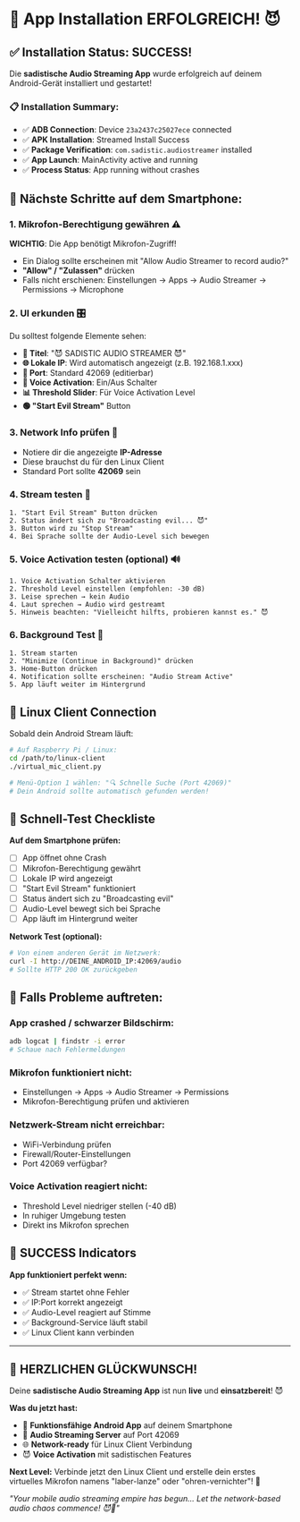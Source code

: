 # 📱 App Installation ERFOLGREICH! 😈

## ✅ Installation Status: SUCCESS!

Die **sadistische Audio Streaming App** wurde erfolgreich auf deinem Android-Gerät installiert und gestartet!

### 📋 Installation Summary:
- ✅ **ADB Connection**: Device `23a2437c25027ece` connected
- ✅ **APK Installation**: Streamed Install Success
- ✅ **Package Verification**: `com.sadistic.audiostreamer` installed
- ✅ **App Launch**: MainActivity active and running
- ✅ **Process Status**: App running without crashes

## 🎯 Nächste Schritte auf dem Smartphone:

### 1. **Mikrofon-Berechtigung gewähren** ⚠️
**WICHTIG**: Die App benötigt Mikrofon-Zugriff!
- Ein Dialog sollte erscheinen mit "Allow Audio Streamer to record audio?"
- **"Allow" / "Zulassen"** drücken
- Falls nicht erschienen: Einstellungen → Apps → Audio Streamer → Permissions → Microphone

### 2. **UI erkunden** 🎛️
Du solltest folgende Elemente sehen:
- **📱 Titel**: "😈 SADISTIC AUDIO STREAMER 😈"
- **🌐 Lokale IP**: Wird automatisch angezeigt (z.B. 192.168.1.xxx)
- **🔌 Port**: Standard 42069 (editierbar)
- **🎤 Voice Activation**: Ein/Aus Schalter
- **📊 Threshold Slider**: Für Voice Activation Level
- **🟢 "Start Evil Stream"** Button

### 3. **Network Info prüfen** 📡
- Notiere dir die angezeigte **IP-Adresse**
- Diese brauchst du für den Linux Client
- Standard Port sollte **42069** sein

### 4. **Stream testen** 🧪
```
1. "Start Evil Stream" Button drücken
2. Status ändert sich zu "Broadcasting evil... 😈"
3. Button wird zu "Stop Stream"
4. Bei Sprache sollte der Audio-Level sich bewegen
```

### 5. **Voice Activation testen** (optional) 🔊
```
1. Voice Activation Schalter aktivieren
2. Threshold Level einstellen (empfohlen: -30 dB)
3. Leise sprechen → kein Audio
4. Laut sprechen → Audio wird gestreamt
5. Hinweis beachten: "Vielleicht hilfts, probieren kannst es." 😈
```

### 6. **Background Test** 🔄
```
1. Stream starten
2. "Minimize (Continue in Background)" drücken
3. Home-Button drücken
4. Notification sollte erscheinen: "Audio Stream Active"
5. App läuft weiter im Hintergrund
```

## 🐧 Linux Client Connection

Sobald dein Android Stream läuft:

```bash
# Auf Raspberry Pi / Linux:
cd /path/to/linux-client
./virtual_mic_client.py

# Menü-Option 1 wählen: "🔍 Schnelle Suche (Port 42069)"
# Dein Android sollte automatisch gefunden werden!
```

## 🧪 Schnell-Test Checkliste

**Auf dem Smartphone prüfen:**
- [ ] App öffnet ohne Crash
- [ ] Mikrofon-Berechtigung gewährt
- [ ] Lokale IP wird angezeigt
- [ ] "Start Evil Stream" funktioniert
- [ ] Status ändert sich zu "Broadcasting evil"
- [ ] Audio-Level bewegt sich bei Sprache
- [ ] App läuft im Hintergrund weiter

**Network Test (optional):**
```bash
# Von einem anderen Gerät im Netzwerk:
curl -I http://DEINE_ANDROID_IP:42069/audio
# Sollte HTTP 200 OK zurückgeben
```

## 🐛 Falls Probleme auftreten:

### App crashed / schwarzer Bildschirm:
```bash
adb logcat | findstr -i error
# Schaue nach Fehlermeldungen
```

### Mikrofon funktioniert nicht:
- Einstellungen → Apps → Audio Streamer → Permissions
- Mikrofon-Berechtigung prüfen und aktivieren

### Netzwerk-Stream nicht erreichbar:
- WiFi-Verbindung prüfen
- Firewall/Router-Einstellungen
- Port 42069 verfügbar?

### Voice Activation reagiert nicht:
- Threshold Level niedriger stellen (-40 dB)
- In ruhiger Umgebung testen
- Direkt ins Mikrofon sprechen

## 🎉 SUCCESS Indicators

**App funktioniert perfekt wenn:**
- ✅ Stream startet ohne Fehler
- ✅ IP:Port korrekt angezeigt  
- ✅ Audio-Level reagiert auf Stimme
- ✅ Background-Service läuft stabil
- ✅ Linux Client kann verbinden

---

## 🎊 HERZLICHEN GLÜCKWUNSCH!

Deine **sadistische Audio Streaming App** ist nun **live** und **einsatzbereit**! 😈

**Was du jetzt hast:**
- 📱 **Funktionsfähige Android App** auf deinem Smartphone
- 🎤 **Audio Streaming Server** auf Port 42069
- 🌐 **Network-ready** für Linux Client Verbindung
- 😈 **Voice Activation** mit sadistischen Features

**Next Level:** Verbinde jetzt den Linux Client und erstelle dein erstes virtuelles Mikrofon namens "laber-lanze" oder "ohren-vernichter"! 🎪

*"Your mobile audio streaming empire has begun... Let the network-based audio chaos commence! 😈🎤"*